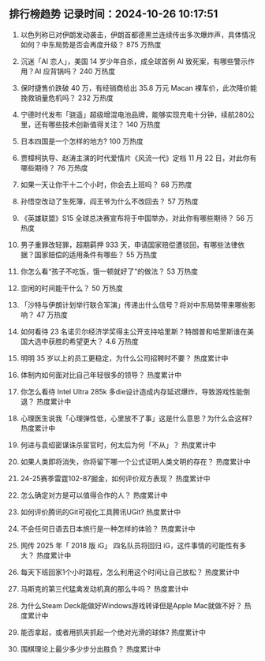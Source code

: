 
## 排行榜趋势 记录时间：2024-10-26 10:17:51
  
  1. 以色列称已对伊朗发动袭击，伊朗首都德黑兰连续传出多次爆炸声，具体情况如何？中东局势是否会再度升级？ 875 万热度
    
  2. 沉迷「AI 恋人」，美国 14 岁少年自杀，成全球首例 AI 致死案，有哪些警示作用？AI 应背锅吗？ 240 万热度
    
  3. 保时捷售价跌破 40 万，有经销商给出 35.8 万元 Macan 裸车价，此次降价能挽救销量危机吗？ 232 万热度
    
  4. 宁德时代发布「骁遥」超级增混电池品牌，能够实现充电十分钟，续航280公里，还有哪些技术创新值得关注？ 140 万热度
    
  5. 日本四国是一个怎样的地方? 100 万热度
    
  6. 贾樟柯执导、赵涛主演的时代爱情片《风流一代》定档 11 月 22 日，对此你有哪些期待？ 76 万热度
    
  7. 如果一天让你干十二个小时，你会去上班吗？ 68 万热度
    
  8. 孙悟空改动了生死簿，阎王爷为什么不改回去？ 57 万热度
    
  9. 《英雄联盟》S15 全球总决赛宣布将于中国举办，对此你有哪些期待？ 56 万热度
    
  10. 男子重罪改轻罪，超期羁押 933 天，申请国家赔偿遭驳回，有哪些法律依据？国家赔偿的适用条件有哪些？ 55 万热度
    
  11. 你怎么看“孩子不吃饭，饿一顿就好了”的做法？ 53 万热度
    
  12. 空闲的时间能干什么？ 50 万热度
    
  13. 「沙特与伊朗计划举行联合军演」传递出什么信号？将对中东局势带来哪些影响？ 47 万热度
    
  14. 如何看待 23 名诺贝尔经济学奖得主公开支持哈里斯？特朗普和哈里斯谁在美国大选中获胜的希望更大？ 4.6 万热度
    
  15. 明明 35 岁以上的员工更稳定，为什么公司招聘时不要？ 热度累计中
    
  16. 体制内如何面对比自己年轻很多的领导？ 热度累计中
    
  17. 你怎么看待 Intel Ultra 285k 多die设计造成内存延迟爆炸，导致游戏性能倒退？ 热度累计中
    
  18. 心理医生说我「心理弹性低，心里放不了事」这是什么意思？为什么会这样? 热度累计中
    
  19. 何进与袁绍密谋诛杀宦官时，何太后为何「不从」？ 热度累计中
    
  20. 如果人类即将消失，你将留下哪一个公式证明人类文明的存在？ 热度累计中
    
  21. 24-25赛季雷霆102-87掘金，如何评价双方表现？ 热度累计中
    
  22. 怎么确定对方是可以值得合作的人？ 热度累计中
    
  23. 如何评价腾讯的Git可视化工具腾讯UGit? 热度累计中
    
  24. 不会任何日语去日本旅行是一种怎样的体验？ 热度累计中
    
  25. 网传 2025 年「 2018 版 iG」 四名队员将回归 iG，这件事情的可能性有多大？ 热度累计中
    
  26. 每天下班回家1个小时路程，怎么利用这个时间让自己放松？ 热度累计中
    
  27. 马斯克的第三代猛禽发动机真的那么牛吗？ 热度累计中
    
  28. 为什么Steam Deck能做好Windows游戏转译但是Apple Mac就做不好？ 热度累计中
    
  29. 能否拿起，或者用抓夹抓起一个绝对光滑的球体? 热度累计中
    
  30. 围棋理论上最少多少步分出胜负？ 热度累计中
    
